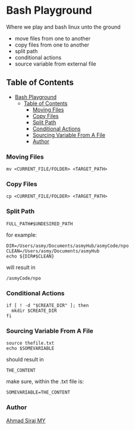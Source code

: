 # Bash Playground

Where we play and bash linux unto the ground

- move files from one to another
- copy files from one to another
- split path
- conditional actions
- source variable from external file

## Table of Contents

- [Bash Playground](#bash-playground)
  - [Table of Contents](#table-of-contents)
    - [Moving Files](#moving-files)
    - [Copy Files](#copy-files)
    - [Split Path](#split-path)
    - [Conditional Actions](#conditional-actions)
    - [Sourcing Variable From A File](#sourcing-variable-from-a-file)
    - [Author](#author)

### Moving Files

```
mv <CURRENT_FILE/FOLDER> <TARGET_PATH>
```

### Copy Files

```
cp <CURRENT_FILE/FOLDER> <TARGET_PATH>
```

### Split Path

```
FULL_PATH#$UNDESIRED_PATH
```
for example:
```
DIR=/Users/asmy/Documents/asmyHub/asmyCode/npo
CLEAN=/Users/asmy/Documents/asmyHub
echo ${DIR#$CLEAN}
```

will result in 
```
/asmyCode/npo
```

### Conditional Actions

```
if [ ! -d "$CREATE_DIR" ]; then
  mkdir $CREATE_DIR
fi
```

### Sourcing Variable From A File

```
source thefile.txt
echo $SOMEVARIABLE
```

should result in

```
THE_CONTENT
```

make sure, within the .txt file is:

```
SOMEVARIABLE=THE_CONTENT
```

### Author

[Ahmad Siraj MY](https://linkedin.com/in/asmyio)

